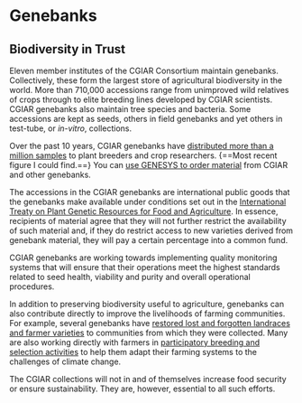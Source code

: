 
# Genebanks
## Biodiversity in Trust

Eleven member institutes of the CGIAR Consortium maintain genebanks. Collectively, these form the largest store of agricultural biodiversity in the world. More than 710,000 accessions range from unimproved wild relatives of crops through to elite breeding lines developed by CGIAR scientists. CGIAR genebanks also maintain tree species and bacteria. Some accessions are kept as seeds, others in field genebanks and yet others in test-tube, or _in-vitro_, collections.

Over the past 10 years, CGIAR genebanks have [distributed more than a million samples][cgiar] to plant breeders and crop researchers. {==Most recent figure I could find.==} You can [use GENESYS to order material][genesys-pgr] from CGIAR and other genebanks.

The accessions in the CGIAR genebanks are international public goods that the genebanks make available under conditions set out in the [International Treaty on Plant Genetic Resources for Food and Agriculture][planttreaty]. In essence, recipients of material agree that they will not further restrict the availability of such material and, if they do restrict access to new varieties derived from genebank material, they will pay a certain percentage into a common fund.

CGIAR genebanks are working towards implementing quality monitoring systems that will ensure that their operations meet the highest standards related to seed health, viability and purity and overall operational procedures.

In addition to preserving biodiversity useful to agriculture, genebanks can also contribute directly to improve the livelihoods of farming communities. For example, several genebanks have [restored lost and forgotten landraces and farmer varieties][cipotato] to communities from which they were collected. Many are also working directly with farmers in [participatory breeding and selection activities][cgiar 2] to help them adapt their farming systems to the challenges of climate change.

The CGIAR collections will not in and of themselves increase food security or ensure sustainability. They are, however, essential to all such efforts.

[cgiar]: http://www.cgiar.org/consortium-news/cgiar-consortium-partners-with-global-crop-diversity-trust-to-revitalize-genebanks/
[cgiar 2]: https://ccafs.cgiar.org/publications/farmer-participatory-varietal-selection-pvs-and-dissemination-activities-mali-niger
[cipotato]: http://cipotato.org/press_release/return-of-potatoes-from-cip-to-andean-farmers-proves-critical-for-climate-adaptation/
[genesys-pgr]: https://www.genesys-pgr.org/content/help/how-to-use-genesys
[planttreaty]: http://www.planttreaty.org/
